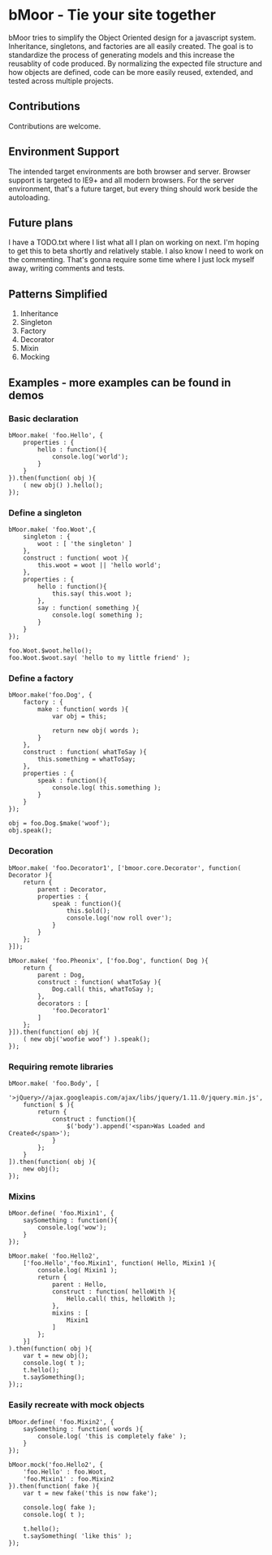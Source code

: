 bMoor - Tie your site together
==================================================

bMoor tries to simplify the Object Oriented design for a javascript system.  Inheritance, singletons, and factories are all easily created.  The goal is to standardize the process of generating models and this increase the reusablity of code produced.  By normalizing the expected file structure and how objects are defined, code can be more easily reused, extended, and tested across multiple projects.

Contributions
--------------------------------------------------

Contributions are welcome.

Environment Support
--------------------------------------------------

The intended target environments are both browser and server.  Browser support is targeted to IE9+ and all modern browsers.  For the server environment, that's a future target, but every thing should work beside the autoloading.

Future plans
--------------------------------------------------

I have a TODO.txt where I list what all I plan on working on next.  I'm hoping to get this to beta shortly and relatively stable.  I also know I need to work on the commenting.  That's gonna require some time where I just lock myself away, writing comments and tests.

Patterns Simplified
--------------------------------------------------

1. Inheritance
2. Singleton
3. Factory
4. Decorator
5. Mixin
6. Mocking

Examples - more examples can be found in demos
--------------------------------------------------

### Basic declaration	
	bMoor.make( 'foo.Hello', {
		properties : {
			hello : function(){ 
				console.log('world'); 
			}
		}
	}).then(function( obj ){
		( new obj() ).hello();
	});

### Define a singleton
	bMoor.make( 'foo.Woot',{
		singleton : {
			woot : [ 'the singleton' ]
		},
		construct : function( woot ){
			this.woot = woot || 'hello world';
		},
		properties : {
			hello : function(){
				this.say( this.woot );
			},
			say : function( something ){ 
				console.log( something ); 
			}
		}
	});

	foo.Woot.$woot.hello();
	foo.Woot.$woot.say( 'hello to my little friend' );

### Define a factory
	bMoor.make('foo.Dog', {
		factory : {
			make : function( words ){
				var obj = this;

				return new obj( words );
			}
		},
		construct : function( whatToSay ){
			this.something = whatToSay;
		},
		properties : {
			speak : function(){ 
				console.log( this.something ); 
			}
		}
	});

	obj = foo.Dog.$make('woof');
	obj.speak();

### Decoration
	bMoor.make( 'foo.Decorator1', ['bmoor.core.Decorator', function( Decorator ){
		return {
			parent : Decorator,
			properties : {
				speak : function(){
					this.$old();
					console.log('now roll over');
				}
			}
		};
	}]);

	bMoor.make( 'foo.Pheonix', ['foo.Dog', function( Dog ){
		return {
			parent : Dog,
			construct : function( whatToSay ){
				Dog.call( this, whatToSay );
			},
			decorators : [
				'foo.Decorator1'
			]
		};
	}]).then(function( obj ){
		( new obj('woofie woof') ).speak();
	});

### Requiring remote libraries
	bMoor.make( 'foo.Body', [
		'>jQuery>//ajax.googleapis.com/ajax/libs/jquery/1.11.0/jquery.min.js',
		function( $ ){
			return {
				construct : function(){
					$('body').append('<span>Was Loaded and Created</span>');
				}
			};
		}
	]).then(function( obj ){
		new obj();
	});

### Mixins
	bMoor.define( 'foo.Mixin1', {
		saySomething : function(){
			console.log('wow');
		}
	});

	bMoor.make( 'foo.Hello2', 
		['foo.Hello','foo.Mixin1', function( Hello, Mixin1 ){
			console.log( Mixin1 );
			return {
				parent : Hello,
				construct : function( helloWith ){
					Hello.call( this, helloWith );
				},
				mixins : [
					Mixin1
				]
			};
		}]
	).then(function( obj ){
		var t = new obj();
		console.log( t );
		t.hello();
		t.saySomething();
	});;

### Easily recreate with mock objects
	bMoor.define( 'foo.Mixin2', {
		saySomething : function( words ){
			console.log( 'this is completely fake' );
		}
	});

	bMoor.mock('foo.Hello2', {
		'foo.Hello' : foo.Woot,
		'foo.Mixin1' : foo.Mixin2
	}).then(function( fake ){
		var t = new fake('this is now fake');

		console.log( fake );
		console.log( t );
		
		t.hello();
		t.saySomething( 'like this' );
	});
